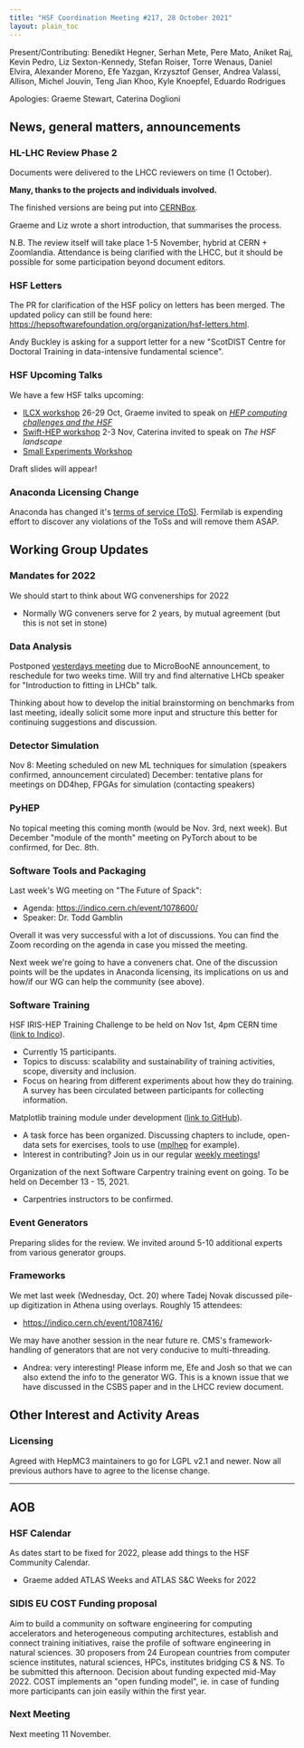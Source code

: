 ```yaml
---
title: "HSF Coordination Meeting #217, 28 October 2021"
layout: plain_toc
---
```


Present/Contributing: Benedikt Hegner, Serhan Mete, Pere Mato, Aniket Raj, Kevin
Pedro, Liz Sexton-Kennedy, Stefan Roiser, Torre Wenaus, Daniel Elvira, Alexander
Moreno, Efe Yazgan, Krzysztof Genser, Andrea Valassi, Allison, Michel Jouvin,
Teng Jian Khoo, Kyle Knoepfel, Eduardo Rodrigues

Apologies: Graeme Stewart, Caterina Doglioni

## News, general matters, announcements

### HL-LHC Review Phase 2

Documents were delivered to the LHCC reviewers on time (1 October).

**Many, thanks to the projects and individuals involved.**

The finished versions are being put into
[CERNBox](https://cernbox.cern.ch/index.php/s/QGfcgPkvVsC2p31).

Graeme and Liz wrote a short introduction, that summarises the process.

N.B. The review itself will take place 1-5 November, hybrid at CERN +
Zoomlandia. Attendance is being clarified with the LHCC, but it should be
possible for some participation beyond document editors.

### HSF Letters

The PR for clarification of the HSF policy on letters has been merged. The
updated policy can still be found here:
<https://hepsoftwarefoundation.org/organization/hsf-letters.html>.

Andy Buckley is asking for a support letter for a new "ScotDIST Centre for
Doctoral Training in data-intensive fundamental science".

### HSF Upcoming Talks

We have a few HSF talks upcoming:

- [ILCX workshop](https://agenda.linearcollider.org/event/9211/) 26-29 Oct,
  Graeme invited to speak on
  _[HEP computing challenges and the HSF](https://agenda.linearcollider.org/event/9211/contributions/49168/)_
- [Swift-HEP workshop](https://indico.cern.ch/event/1033028/) 2-3 Nov, Caterina
  invited to speak on _The HSF landscape_
- [Small Experiments Workshop](https://indico.physics.lbl.gov/event/1756/overview)

Draft slides will appear!

### Anaconda Licensing Change

Anaconda has changed it's
[terms of service (ToS)](https://www.anaconda.com/terms-of-service). Fermilab is
expending effort to discover any violations of the ToSs and will remove them
ASAP.

## Working Group Updates

### Mandates for 2022

We should start to think about WG convenerships for 2022

- Normally WG conveners serve for 2 years, by mutual agreement (but this is not
  set in stone)

### Data Analysis

Postponed [yesterdays meeting](https://indico.cern.ch/event/1090294/) due to
MicroBooNE announcement, to reschedule for two weeks time. Will try and find
alternative LHCb speaker for "Introduction to fitting in LHCb" talk.

Thinking about how to develop the initial brainstorming on benchmarks from last
meeting, ideally solicit some more input and structure this better for
continuing suggestions and discussion.

### Detector Simulation

Nov 8: Meeting scheduled on new ML techniques for simulation (speakers
confirmed, announcement circulated) December: tentative plans for meetings on
DD4hep, FPGAs for simulation (contacting speakers)

### PyHEP

No topical meeting this coming month (would be Nov. 3rd, next week). But
December "module of the month" meeting on PyTorch about to be confirmed, for
Dec. 8th.

### Software Tools and Packaging

Last week's WG meeting on "The Future of Spack":

- Agenda: <https://indico.cern.ch/event/1078600/>
- Speaker: Dr. Todd Gamblin

Overall it was very successful with a lot of discussions. You can find the Zoom
recording on the agenda in case you missed the meeting.

Next week we're going to have a conveners chat. One of the discussion points
will be the updates in Anaconda licensing, its implications on us and how/if our
WG can help the community (see above).

### Software Training

HSF IRIS-HEP Training Challenge to be held on Nov 1st, 4pm CERN time
([link to Indico](https://indico.cern.ch/event/1088551/)).

- Currently 15 participants.
- Topics to discuss: scalability and sustainability of training activities,
  scope, diversity and inclusion.
- Focus on hearing from different experiments about how they do training. A
  survey has been circulated between participants for collecting information.

Matplotlib training module under development
([link to GitHub](https://github.com/hsf-training/hsf-training-matplotlib)).

- A task force has been organized. Discussing chapters to include, open-data
  sets for exercises, tools to use
  ([mplhep](https://github.com/scikit-hep/mplhep) for example).
- Interest in contributing? Join us in our regular
  [weekly meetings](https://indico.cern.ch/category/10294/)!

Organization of the next Software Carpentry training event on going. To be held
on December 13 - 15, 2021.

- Carpentries instructors to be confirmed.

### Event Generators

Preparing slides for the review. We invited around 5-10 additional experts from
various generator groups.

### Frameworks

We met last week (Wednesday, Oct. 20) where Tadej Novak discussed pile-up
digitization in Athena using overlays. Roughly 15 attendees:

- <https://indico.cern.ch/event/1087416/>

We may have another session in the near future re. CMS's framework-handling of
generators that are not very conducive to multi-threading.

- Andrea: very interesting! Please inform me, Efe and Josh so that we can also
  extend the info to the generator WG. This is a known issue that we have
  discussed in the CSBS paper and in the LHCC review document.

## Other Interest and Activity Areas

### Licensing

Agreed with HepMC3 maintainers to go for LGPL v2.1 and newer. Now all previous
authors have to agree to the license change.

---

## AOB

### HSF Calendar

As dates start to be fixed for 2022, please add things to the HSF Community
Calendar.

- Graeme added ATLAS Weeks and ATLAS S&C Weeks for 2022

### SIDIS EU COST Funding proposal

Aim to build a community on software engineering for computing accelerators and
heterogeneous computing architectures, establish and connect training
initiatives, raise the profile of software engineering in natural sciences. 30
proposers from 24 European countries from computer science institutes, natural
sciences, HPCs, institutes bridging CS & NS. To be submitted this afternoon.
Decision about funding expected mid-May 2022. COST implements an "open funding
model", ie. in case of funding more participants can join easily within the
first year.

### Next Meeting

Next meeting 11 November.
